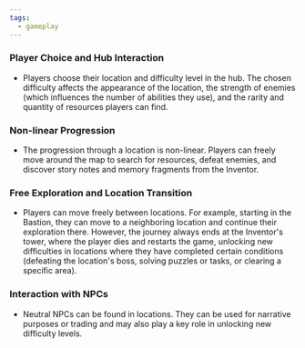```yaml
---
tags:
  - gameplay
---
```

### Player Choice and Hub Interaction

- Players choose their location and difficulty level in the hub. The chosen difficulty affects the appearance of the location, the strength of enemies (which influences the number of abilities they use), and the rarity and quantity of resources players can find.

### Non-linear Progression

- The progression through a location is non-linear. Players can freely move around the map to search for resources, defeat enemies, and discover story notes and memory fragments from the Inventor.

### Free Exploration and Location Transition

- Players can move freely between locations. For example, starting in the Bastion, they can move to a neighboring location and continue their exploration there. However, the journey always ends at the Inventor's tower, where the player dies and restarts the game, unlocking new difficulties in locations where they have completed certain conditions (defeating the location's boss, solving puzzles or tasks, or clearing a specific area).

### Interaction with NPCs

- Neutral NPCs can be found in locations. They can be used for narrative purposes or trading and may also play a key role in unlocking new difficulty levels.